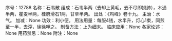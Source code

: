 序号：12788
名称：石韦散
组成：石韦半两（去却上黄毛，去不尽即损肺），木通半两，瞿麦半两，桂府滑石1两，甘草半两。
出处：《鸡峰》卷十九。
主治：水气。
加减：None
功效：利小便。
用法用量：每服4钱，水半升，灯心1束，同煎至一半，去滓，徐徐呷之。
制备方法：上为细末。
临床应用：None
各家论述：None
用药禁忌：None
附注：None
